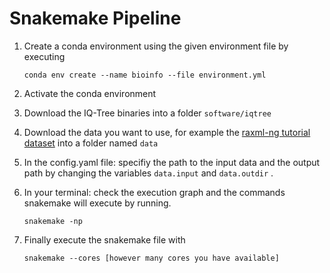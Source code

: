 # Snakemake Pipeline

1. Create a conda environment using the given environment file by executing
    ```
    conda env create --name bioinfo --file environment.yml
    ```
2. Activate the conda environment

3. Download the IQ-Tree binaries into a folder ```software/iqtree```

4. Download the data you want to use, for example the [raxml-ng tutorial dataset](https://github.com/amkozlov/ng-tutorial) into a folder named ```data```

5. In the config.yaml file: specifiy the path to the input data and the output path by changing the variables ```data.input``` and ```data.outdir``` . 

6. In your terminal: check the execution graph and the commands snakemake will execute by running.
    ```
    snakemake -np
    ```

7. Finally execute the snakemake file with 
    ```
    snakemake --cores [however many cores you have available]
    ```

